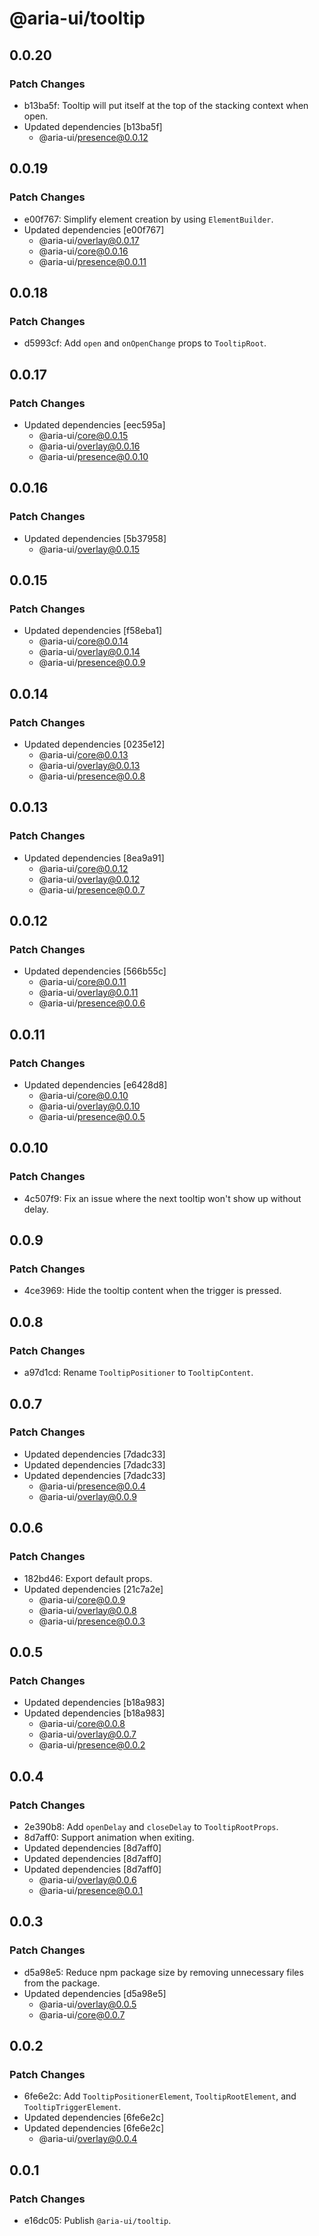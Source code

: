 # @aria-ui/tooltip

## 0.0.20

### Patch Changes

- b13ba5f: Tooltip will put itself at the top of the stacking context when open.
- Updated dependencies [b13ba5f]
  - @aria-ui/presence@0.0.12

## 0.0.19

### Patch Changes

- e00f767: Simplify element creation by using `ElementBuilder`.
- Updated dependencies [e00f767]
  - @aria-ui/overlay@0.0.17
  - @aria-ui/core@0.0.16
  - @aria-ui/presence@0.0.11

## 0.0.18

### Patch Changes

- d5993cf: Add `open` and `onOpenChange` props to `TooltipRoot`.

## 0.0.17

### Patch Changes

- Updated dependencies [eec595a]
  - @aria-ui/core@0.0.15
  - @aria-ui/overlay@0.0.16
  - @aria-ui/presence@0.0.10

## 0.0.16

### Patch Changes

- Updated dependencies [5b37958]
  - @aria-ui/overlay@0.0.15

## 0.0.15

### Patch Changes

- Updated dependencies [f58eba1]
  - @aria-ui/core@0.0.14
  - @aria-ui/overlay@0.0.14
  - @aria-ui/presence@0.0.9

## 0.0.14

### Patch Changes

- Updated dependencies [0235e12]
  - @aria-ui/core@0.0.13
  - @aria-ui/overlay@0.0.13
  - @aria-ui/presence@0.0.8

## 0.0.13

### Patch Changes

- Updated dependencies [8ea9a91]
  - @aria-ui/core@0.0.12
  - @aria-ui/overlay@0.0.12
  - @aria-ui/presence@0.0.7

## 0.0.12

### Patch Changes

- Updated dependencies [566b55c]
  - @aria-ui/core@0.0.11
  - @aria-ui/overlay@0.0.11
  - @aria-ui/presence@0.0.6

## 0.0.11

### Patch Changes

- Updated dependencies [e6428d8]
  - @aria-ui/core@0.0.10
  - @aria-ui/overlay@0.0.10
  - @aria-ui/presence@0.0.5

## 0.0.10

### Patch Changes

- 4c507f9: Fix an issue where the next tooltip won't show up without delay.

## 0.0.9

### Patch Changes

- 4ce3969: Hide the tooltip content when the trigger is pressed.

## 0.0.8

### Patch Changes

- a97d1cd: Rename `TooltipPositioner` to `TooltipContent`.

## 0.0.7

### Patch Changes

- Updated dependencies [7dadc33]
- Updated dependencies [7dadc33]
- Updated dependencies [7dadc33]
  - @aria-ui/presence@0.0.4
  - @aria-ui/overlay@0.0.9

## 0.0.6

### Patch Changes

- 182bd46: Export default props.
- Updated dependencies [21c7a2e]
  - @aria-ui/core@0.0.9
  - @aria-ui/overlay@0.0.8
  - @aria-ui/presence@0.0.3

## 0.0.5

### Patch Changes

- Updated dependencies [b18a983]
- Updated dependencies [b18a983]
  - @aria-ui/core@0.0.8
  - @aria-ui/overlay@0.0.7
  - @aria-ui/presence@0.0.2

## 0.0.4

### Patch Changes

- 2e390b8: Add `openDelay` and `closeDelay` to `TooltipRootProps`.
- 8d7aff0: Support animation when exiting.
- Updated dependencies [8d7aff0]
- Updated dependencies [8d7aff0]
- Updated dependencies [8d7aff0]
  - @aria-ui/overlay@0.0.6
  - @aria-ui/presence@0.0.1

## 0.0.3

### Patch Changes

- d5a98e5: Reduce npm package size by removing unnecessary files from the package.
- Updated dependencies [d5a98e5]
  - @aria-ui/overlay@0.0.5
  - @aria-ui/core@0.0.7

## 0.0.2

### Patch Changes

- 6fe6e2c: Add `TooltipPositionerElement`, `TooltipRootElement`, and `TooltipTriggerElement`.
- Updated dependencies [6fe6e2c]
- Updated dependencies [6fe6e2c]
  - @aria-ui/overlay@0.0.4

## 0.0.1

### Patch Changes

- e16dc05: Publish `@aria-ui/tooltip`.
